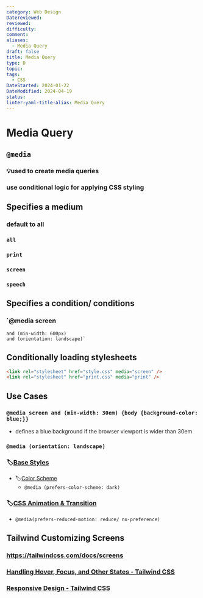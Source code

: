 ```yaml
---
category: Web Design
Datereviewed: 
reviewed: 
difficulty: 
comment: 
aliases:
  - Media Query
draft: false
title: Media Query
type: D
topic: 
tags:
  - CSS
DateStarted: 2024-01-22
DateModified: 2024-04-19
status: 
linter-yaml-title-alias: Media Query
---
```


# Media Query

## `@media`

### 💡used to create media queries

### use conditional logic for applying CSS styling

## Specifies a medium

### default to all

### `all`

### `print`

### `screen`

### `speech`

## Specifies a condition/ conditions

### `@media screen

    and (min-width: 600px)
    and (orientation: landscape)`

## Conditionally loading stylesheets

```html
<link rel="stylesheet" href="style.css" media="screen" />
<link rel="stylesheet" href="print.css" media="print" />
```

## Use Cases

### `@media screen and (min-width: 30em) {body {background-color: blue;}}`

- defines a blue background if the browser viewport is wider than 30em

### `@media (orientation: landscape)`

### 🏷️[Base Styles](Base-Styles)

- 🏷️[Color Scheme](Color-Scheme)
  - `@media (prefers-color-scheme: dark)`

### 🏷️[CSS Animation & Transition](CSS-Animation-&-Transition)

- `@media(prefers-reduced-motion: reduce/ no-preference)`

## Tailwind Customizing Screens

### https://tailwindcss.com/docs/screens

### [Handling Hover, Focus, and Other States - Tailwind CSS](https://tailwindcss.com/docs/hover-focus-and-other-states#media-and-feature-queries)

### [Responsive Design - Tailwind CSS](https://tailwindcss.com/docs/responsive-design)
